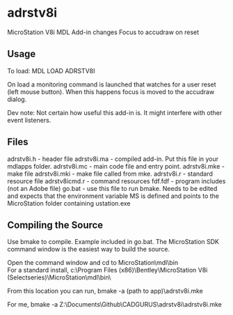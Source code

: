# adrstv8i
MicroStation V8i MDL Add-in changes Focus to accudraw on reset

## Usage
To load: MDL LOAD ADRSTV8I

On load a monitoring command is launched that watches for a
user reset (left mouse button). When this happens focus is
moved to the accudraw dialog.

Dev note: Not certain how useful this add-in is. It
might interfere with other event listeners.

## Files
adrstv8i.h - header file
adrstv8i.ma - compiled add-in. Put this file in your mdlapps folder.
adrstv8i.mc - main code file and entry point.
adrstv8i.mke - make file
adrstv8i.mki - make file called from mke.
adrstv8i.r - standard resource file
adrstv8icmd.r - command resources
fdf.fdf - program includes (not an Adobe file)
go.bat - use this file to run bmake. Needs to be edited and
expects that the environment variable MS is defined and points
to the MicroStation folder containing ustation.exe

## Compiling the Source
Use bmake to compile. Example included in go.bat. The MicroStation
SDK command window is the easiest way to build the source.

Open the command window and cd to MicroStation\mdl\bin\
For a standard install,
c:\Program Files (x86)\Bentley\MicroStation V8i (Selectseries)\MicroStation\mdl\bin\

From this location you can run,
bmake -a (path to app)\adrstv8i.mke

For me, bmake -a Z:\Documents\Github\CADGURUS\adrstv8i\adrstv8i.mke
